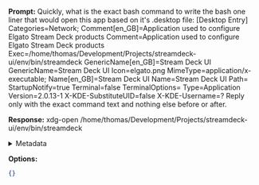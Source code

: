 **Prompt:**
Quickly, what is the exact bash command to write the bash one liner that would open this app based on it's .desktop file: [Desktop Entry]
Categories=Network;
Comment[en_GB]=Application used to configure Elgato Stream Deck products
Comment=Application used to configure Elgato Stream Deck products
Exec=/home/thomas/Development/Projects/streamdeck-ui/env/bin/streamdeck
GenericName[en_GB]=Stream Deck UI
GenericName=Stream Deck UI
Icon=elgato.png
MimeType=application/x-executable;
Name[en_GB]=Stream Deck UI
Name=Stream Deck UI
Path=
StartupNotify=true
Terminal=false
TerminalOptions=
Type=Application
Version=2.0.13-1
X-KDE-SubstituteUID=false
X-KDE-Username=?
Reply only with the exact command text and nothing else before or after.

**Response:**
xdg-open /home/thomas/Development/Projects/streamdeck-ui/env/bin/streamdeck

<details><summary>Metadata</summary>

- Duration: 1096 ms
- Datetime: 2023-07-20T12:34:42.711367
- Model: gpt-3.5-turbo-0613

</details>

**Options:**
```json
{}
```

